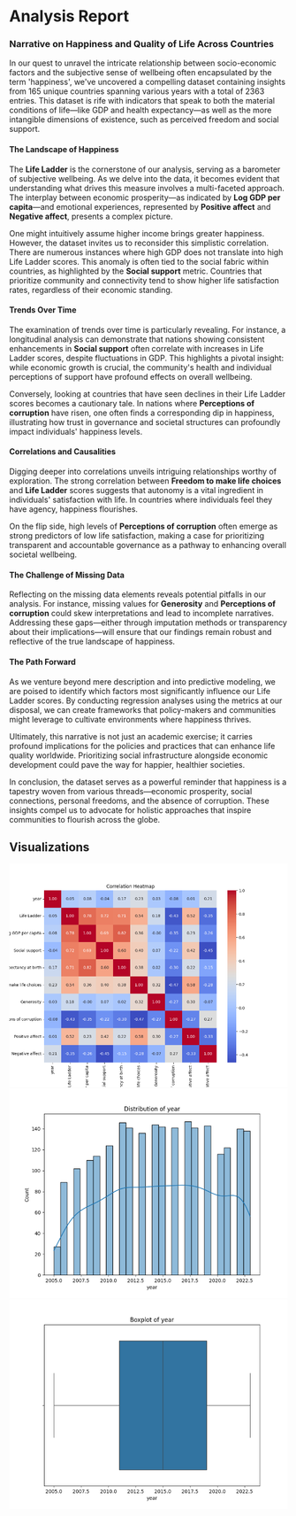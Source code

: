 # Analysis Report

### Narrative on Happiness and Quality of Life Across Countries

In our quest to unravel the intricate relationship between socio-economic factors and the subjective sense of wellbeing often encapsulated by the term 'happiness', we've uncovered a compelling dataset containing insights from 165 unique countries spanning various years with a total of 2363 entries. This dataset is rife with indicators that speak to both the material conditions of life—like GDP and health expectancy—as well as the more intangible dimensions of existence, such as perceived freedom and social support.

#### The Landscape of Happiness

The **Life Ladder** is the cornerstone of our analysis, serving as a barometer of subjective wellbeing. As we delve into the data, it becomes evident that understanding what drives this measure involves a multi-faceted approach. The interplay between economic prosperity—as indicated by **Log GDP per capita**—and emotional experiences, represented by **Positive affect** and **Negative affect**, presents a complex picture. 

One might intuitively assume higher income brings greater happiness. However, the dataset invites us to reconsider this simplistic correlation. There are numerous instances where high GDP does not translate into high Life Ladder scores. This anomaly is often tied to the social fabric within countries, as highlighted by the **Social support** metric. Countries that prioritize community and connectivity tend to show higher life satisfaction rates, regardless of their economic standing.

#### Trends Over Time

The examination of trends over time is particularly revealing. For instance, a longitudinal analysis can demonstrate that nations showing consistent enhancements in **Social support** often correlate with increases in Life Ladder scores, despite fluctuations in GDP. This highlights a pivotal insight: while economic growth is crucial, the community's health and individual perceptions of support have profound effects on overall wellbeing.

Conversely, looking at countries that have seen declines in their Life Ladder scores becomes a cautionary tale. In nations where **Perceptions of corruption** have risen, one often finds a corresponding dip in happiness, illustrating how trust in governance and societal structures can profoundly impact individuals' happiness levels. 

#### Correlations and Causalities

Digging deeper into correlations unveils intriguing relationships worthy of exploration. The strong correlation between **Freedom to make life choices** and **Life Ladder** scores suggests that autonomy is a vital ingredient in individuals' satisfaction with life. In countries where individuals feel they have agency, happiness flourishes.

On the flip side, high levels of **Perceptions of corruption** often emerge as strong predictors of low life satisfaction, making a case for prioritizing transparent and accountable governance as a pathway to enhancing overall societal wellbeing. 

#### The Challenge of Missing Data

Reflecting on the missing data elements reveals potential pitfalls in our analysis. For instance, missing values for **Generosity** and **Perceptions of corruption** could skew interpretations and lead to incomplete narratives. Addressing these gaps—either through imputation methods or transparency about their implications—will ensure that our findings remain robust and reflective of the true landscape of happiness.

#### The Path Forward

As we venture beyond mere description and into predictive modeling, we are poised to identify which factors most significantly influence our Life Ladder scores. By conducting regression analyses using the metrics at our disposal, we can create frameworks that policy-makers and communities might leverage to cultivate environments where happiness thrives. 

Ultimately, this narrative is not just an academic exercise; it carries profound implications for the policies and practices that can enhance life quality worldwide. Prioritizing social infrastructure alongside economic development could pave the way for happier, healthier societies.

In conclusion, the dataset serves as a powerful reminder that happiness is a tapestry woven from various threads—economic prosperity, social connections, personal freedoms, and the absence of corruption. These insights compel us to advocate for holistic approaches that inspire communities to flourish across the globe.

## Visualizations

![correlation_heatmap.png](correlation_heatmap.png)
![distribution.png](distribution.png)
![boxplot.png](boxplot.png)
